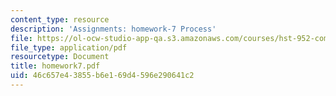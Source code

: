 ```yaml
---
content_type: resource
description: 'Assignments: homework-7 Process'
file: https://ol-ocw-studio-app-qa.s3.amazonaws.com/courses/hst-952-computing-for-biomedical-scientists-fall-2002/46c657e43855b6e169d4596e290641c2_homework7.pdf
file_type: application/pdf
resourcetype: Document
title: homework7.pdf
uid: 46c657e4-3855-b6e1-69d4-596e290641c2
---
```

